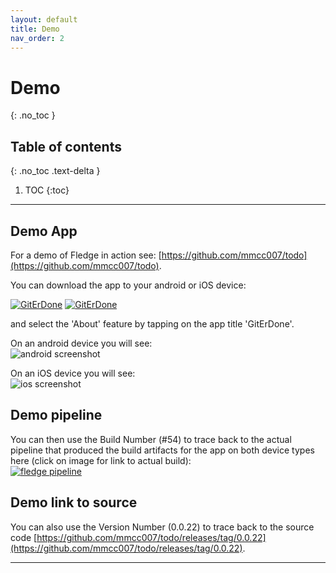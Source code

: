 ```yaml
---
layout: default
title: Demo
nav_order: 2
---
```


# Demo
{: .no_toc }

## Table of contents
{: .no_toc .text-delta }

1. TOC
{:toc}

---

## Demo App
For a demo of Fledge in action see: [https://github.com/mmcc007/todo](https://github.com/mmcc007/todo). 

You can download the app to your android or iOS device:

[![GitErDone](https://play.google.com/intl/en_us/badges/images/badge_new.png)](https://play.google.com/store/apps/details?id=com.orbsoft.todo)
[![GitErDone](https://linkmaker.itunes.apple.com/en-us/badge-lrg.svg?releaseDate=2019-02-15&kind=iossoftware)](https://itunes.apple.com/us/app/giterdone/id1450240301)
 
 and select the 'About' feature by tapping on the app title 'GitErDone'. 
 
 On an android device you will see:  
 ![android screenshot](../../assets/images/android_screenshot.png)
 
 On an iOS device you will see:  
 ![ios screenshot](../../assets/images/ios_screenshot.png)
 
## Demo pipeline
You can then use the Build Number (#54) to trace back to the actual pipeline that produced the build artifacts for the app on both device types here (click on image for link to actual build):  
 [![fledge pipeline](../../assets/images/fledge_pipeline.png)](https://travis-ci.org/mmcc007/todo/builds/493633473)

## Demo link to source
You can also use the Version Number (0.0.22) to trace back to the source code [https://github.com/mmcc007/todo/releases/tag/0.0.22](https://github.com/mmcc007/todo/releases/tag/0.0.22).

---
